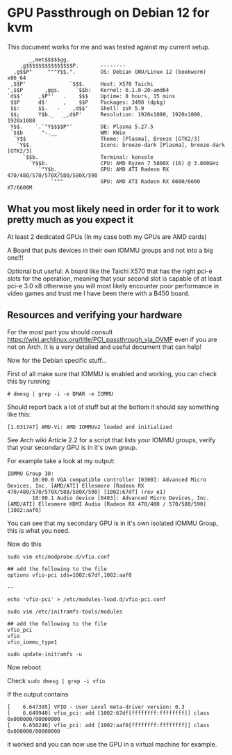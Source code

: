 # GPU Passthrough on Debian 12 for kvm

This document works for me and was tested against my current setup.

```
       _,met$$$$$gg.           
    ,g$$$$$$$$$$$$$$$P.       -------- 
  ,g$$P"     """Y$$.".        OS: Debian GNU/Linux 12 (bookworm) x86_64 
 ,$$P'              `$$$.     Host: X570 Taichi 
',$$P       ,ggs.     `$$b:   Kernel: 6.1.0-20-amd64 
`d$$'     ,$P"'   .    $$$    Uptime: 8 hours, 15 mins 
 $$P      d$'     ,    $$P    Packages: 3498 (dpkg) 
 $$:      $$.   -    ,d$$'    Shell: zsh 5.9 
 $$;      Y$b._   _,d$P'      Resolution: 1920x1080, 1920x1080, 1920x1080 
 Y$$.    `.`"Y$$$$P"'         DE: Plasma 5.27.5 
 `$$b      "-.__              WM: KWin 
  `Y$$                        Theme: [Plasma], Breeze [GTK2/3] 
   `Y$$.                      Icons: breeze-dark [Plasma], breeze-dark [GTK2/3] 
     `$$b.                    Terminal: konsole 
       `Y$$b.                 CPU: AMD Ryzen 7 5800X (16) @ 3.800GHz 
          `"Y$b._             GPU: AMD ATI Radeon RX 470/480/570/570X/580/580X/590 
              `"""            GPU: AMD ATI Radeon RX 6600/6600 XT/6600M 
```

## What you most likely need in order for it to work pretty much as you expect it

At least 2 dedicated GPUs (In my case both my GPUs are AMD cards)

A Board that puts devices in their own IOMMU groups and not into a big one!!!

Optional but useful: A board like the Taichi X570 that has the right pci-e slots for the operation, meaning that your second slot is capable of at least pci-e 3.0 x8 otherwise you will most likely encounter poor performance in video games and trust me I have been there with a B450 board.

## Resources and verifying your hardware

For the most part you should consult https://wiki.archlinux.org/title/PCI_passthrough_via_OVMF even if you are not on Arch. It is a very detailed and useful document that can help!

Now for the Debian specific stuff...

First of all make sure that IOMMU is enabled and working, you can check this by running

```
# dmesg | grep -i -e DMAR -e IOMMU
```

Should report back a lot of stuff but at the bottom it should say something like this:

`[1.031747] AMD-Vi: AMD IOMMUv2 loaded and initialized`

See Arch wiki Article 2.2 for a script that lists your IOMMU groups, verify that your secondary GPU is in it's own group.

For example take a look at my output:

```
IOMMU Group 30:
        10:00.0 VGA compatible controller [0300]: Advanced Micro Devices, Inc. [AMD/ATI] Ellesmere [Radeon RX 470/480/570/570X/580/580X/590] [1002:67df] (rev e1)
        10:00.1 Audio device [0403]: Advanced Micro Devices, Inc. [AMD/ATI] Ellesmere HDMI Audio [Radeon RX 470/480 / 570/580/590] [1002:aaf0]
```

You can see that my secondary GPU is in it's own isolated IOMMU Group, this is what you need.

Now do this

```
sudo vim etc/modprobe.d/vfio.conf 

## add the following to the file
options vfio-pci ids=1002:67df,1002:aaf0

--

echo 'vfio-pci' > /etc/modules-load.d/vfio-pci.conf 

sudo vim /etc/initramfs-tools/modules

## add the following to the file
vfio_pci
vfio
vfio_iommu_type1

sudo update-initramfs -u
```

Now reboot

Check `sudo dmesg | grep -i vfio`

If the output contains

```
[    6.647395] VFIO - User Level meta-driver version: 0.3
[    6.649940] vfio_pci: add [1002:67df[ffffffff:ffffffff]] class 0x000000/00000000
[    6.650246] vfio_pci: add [1002:aaf0[ffffffff:ffffffff]] class 0x000000/00000000
```

it worked and you can now use the GPU in a virtual machine for example.
